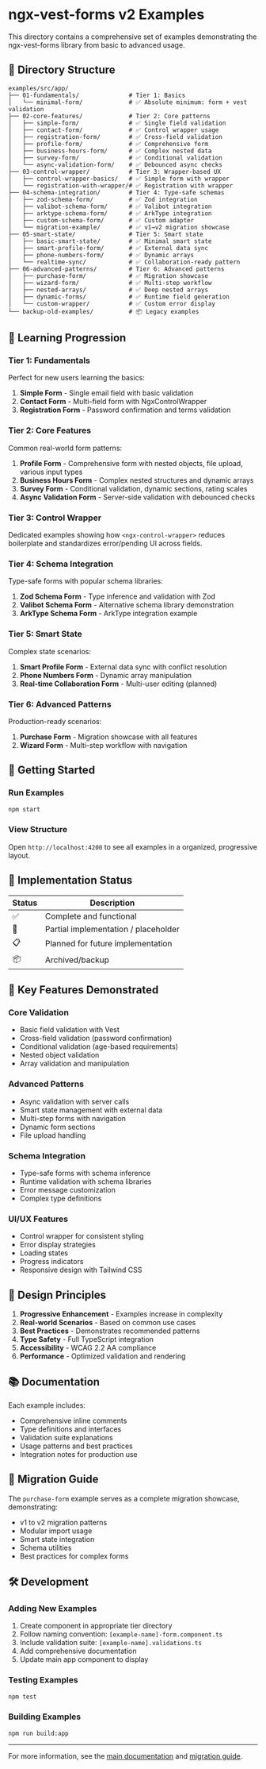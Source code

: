 # ngx-vest-forms v2 Examples

This directory contains a comprehensive set of examples demonstrating the ngx-vest-forms library from basic to advanced usage.

## 📁 Directory Structure

```console
examples/src/app/
├── 01-fundamentals/              # Tier 1: Basics
│   └── minimal-form/             # ✅ Absolute minimum: form + vest validation
├── 02-core-features/             # Tier 2: Core patterns
│   ├── simple-form/              # ✅ Single field validation
│   ├── contact-form/             # ✅ Control wrapper usage
│   ├── registration-form/        # ✅ Cross-field validation
│   ├── profile-form/             # ✅ Comprehensive form
│   ├── business-hours-form/      # ✅ Complex nested data
│   ├── survey-form/              # ✅ Conditional validation
│   └── async-validation-form/    # ✅ Debounced async checks
├── 03-control-wrapper/           # Tier 3: Wrapper-based UX
│   ├── control-wrapper-basics/   # ✅ Simple form with wrapper
│   └── registration-with-wrapper/# ✅ Registration with wrapper
├── 04-schema-integration/        # Tier 4: Type-safe schemas
│   ├── zod-schema-form/          # ✅ Zod integration
│   ├── valibot-schema-form/      # ✅ Valibot integration
│   ├── arktype-schema-form/      # ✅ ArkType integration
│   ├── custom-schema-form/       # ✅ Custom adapter
│   └── migration-example/        # ✅ v1→v2 migration showcase
├── 05-smart-state/               # Tier 5: Smart state
│   ├── basic-smart-state/        # ✅ Minimal smart state
│   ├── smart-profile-form/       # ✅ External data sync
│   ├── phone-numbers-form/       # ✅ Dynamic arrays
│   └── realtime-sync/            # ✅ Collaboration-ready pattern
├── 06-advanced-patterns/         # Tier 6: Advanced patterns
│   ├── purchase-form/            # ✅ Migration showcase
│   ├── wizard-form/              # ✅ Multi-step workflow
│   ├── nested-arrays/            # ✅ Deep nested arrays
│   ├── dynamic-forms/            # ✅ Runtime field generation
│   └── custom-wrapper/           # ✅ Custom error display
└── backup-old-examples/          # 📦 Legacy examples
```

## 🎯 Learning Progression

### Tier 1: Fundamentals

Perfect for new users learning the basics:

1. **Simple Form** - Single email field with basic validation
2. **Contact Form** - Multi-field form with NgxControlWrapper
3. **Registration Form** - Password confirmation and terms validation

### Tier 2: Core Features

Common real-world form patterns:

1. **Profile Form** - Comprehensive form with nested objects, file upload, various input types
1. **Business Hours Form** - Complex nested structures and dynamic arrays
1. **Survey Form** - Conditional validation, dynamic sections, rating scales
1. **Async Validation Form** - Server-side validation with debounced checks

### Tier 3: Control Wrapper

Dedicated examples showing how `<ngx-control-wrapper>` reduces boilerplate and standardizes error/pending UI across fields.

### Tier 4: Schema Integration

Type-safe forms with popular schema libraries:

1. **Zod Schema Form** - Type inference and validation with Zod
1. **Valibot Schema Form** - Alternative schema library demonstration
1. **ArkType Schema Form** - ArkType integration example

### Tier 5: Smart State

Complex state scenarios:

1. **Smart Profile Form** - External data sync with conflict resolution
1. **Phone Numbers Form** - Dynamic array manipulation
1. **Real-time Collaboration Form** - Multi-user editing (planned)

### Tier 6: Advanced Patterns

Production-ready scenarios:

1. **Purchase Form** - Migration showcase with all features
1. **Wizard Form** - Multi-step workflow with navigation

## 🚀 Getting Started

### Run Examples

```bash
npm start
```

### View Structure

Open `http://localhost:4200` to see all examples in a organized, progressive layout.

## 📝 Implementation Status

| Status | Description                          |
| ------ | ------------------------------------ |
| ✅     | Complete and functional              |
| 🚧     | Partial implementation / placeholder |
| 📋     | Planned for future implementation    |
| 📦     | Archived/backup                      |

## 🔧 Key Features Demonstrated

### Core Validation

- Basic field validation with Vest
- Cross-field validation (password confirmation)
- Conditional validation (age-based requirements)
- Nested object validation
- Array validation and manipulation

### Advanced Patterns

- Async validation with server calls
- Smart state management with external data
- Multi-step forms with navigation
- Dynamic form sections
- File upload handling

### Schema Integration

- Type-safe forms with schema inference
- Runtime validation with schema libraries
- Error message customization
- Complex type definitions

### UI/UX Features

- Control wrapper for consistent styling
- Error display strategies
- Loading states
- Progress indicators
- Responsive design with Tailwind CSS

## 🎨 Design Principles

1. **Progressive Enhancement** - Examples increase in complexity
2. **Real-world Scenarios** - Based on common use cases
3. **Best Practices** - Demonstrates recommended patterns
4. **Type Safety** - Full TypeScript integration
5. **Accessibility** - WCAG 2.2 AA compliance
6. **Performance** - Optimized validation and rendering

## 📚 Documentation

Each example includes:

- Comprehensive inline comments
- Type definitions and interfaces
- Validation suite explanations
- Usage patterns and best practices
- Integration notes for production use

## 🔄 Migration Guide

The `purchase-form` example serves as a complete migration showcase, demonstrating:

- v1 to v2 migration patterns
- Modular import usage
- Smart state integration
- Schema utilities
- Best practices for complex forms

## 🛠️ Development

### Adding New Examples

1. Create component in appropriate tier directory
2. Follow naming convention: `[example-name]-form.component.ts`
3. Include validation suite: `[example-name].validations.ts`
4. Add comprehensive documentation
5. Update main app component to display

### Testing Examples

```bash
npm test
```

### Building Examples

```bash
npm run build:app
```

---

For more information, see the [main documentation](../../../README.md) and [migration guide](../../../docs/MIGRATION_GUIDE_V2.md).
